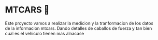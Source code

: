 # MTCARS 🚗

Este proyecto vamos a realizar la medicion y la tranformacion de los datos de la 
informacion mtcars. 
Dando detalles de caballos de fuerza y tan bien  cual es el vehiculo tienen mas alnacase 
